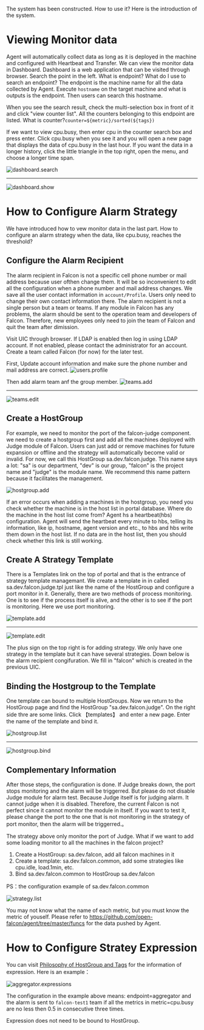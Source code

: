 <!-- toc -->

The system has been constructed. How to use it? Here is the introduction of the system.

# Viewing Monitor data

Agent will automatically collect data as long as it is deployed in the machine and configured with Heartbeat and Transfer. We can view the monitor data in Dashboard. Dashboard is a web application that can be visited through browser. Search the point in the left. What is endpoint? What do I use to search an endpoint? The endpoint is the machine name for all the data collected by Agent. Execute `hostname` on the target machine and what is outputs is the endpoint. Then users can search this hostname.

When you see the search result, check the multi-selection box in front of it and click "view counter list". All the counters belonging to this endpoint are listed. What is counter?`counter=${metric}/sorted(${tags})`

If we want to view cpu.busy, then enter cpu in the counter search box and press enter. Click cpu.busy when you see it and you will open a new page that displays the data of cpu.busy in the last hour. If you want the data in a longer history, click the little triangle in the top right, open the menu, and choose a longer time span.

![dashboard.search](../image/func_getting_started_1.png)
- - - - -
![dashboard.show](../image/func_getting_started_2.png)


# How to Configure Alarm Strategy

We have introduced how to vew monitor data in the last part. How to configure an alarm strategy when the data, like cpu.busy, reaches the threshold?

## Configure the Alarm Recipient

The alarm recipient in Falcon is not a specific cell phone number or mail address because user ofthen change them. It will be so inconvenient to edit all the configuration when a phone number and mail address changes. We save all the user contact information in `account/Profile`. Users only need to change their own contact information there. The alarm recipient is not a single person but a team or teams. If any module in Falcon has any problems, the alarm should be sent to the operation team and developers of Falcon. Therefore, new employees only need to join the team of Falcon and quit the team after dimission.

Visit UIC through browser. If LDAP is enabled then log in using LDAP account. If not enabled, please contact the administrator for an account. Create a team called Falcon (for now) for the later test.

First, Update account information and make sure the phone number and mail address are correct.
![users.profile](../image/func_getting_started_3.png)

Then add alarm team anf the group member.
![teams.add](../image/func_getting_started_5.png)
- - - - 
![teams.edit](../image/func_getting_started_6.png)

## Create a HostGroup

For example, we need to monitor the port of the falcon-judge component. we need to create a hostgroup first and add all the machines deployed with Judge module of Falcon. Users can just add or remove machines for future expansion or offline and the strategy will automatically become valid or invalid. For now, we call this HostGroup sa.dev.falcon.judge. This name says a lot: "sa" is our department, "dev" is our group, "falcon" is the project name and "judge" is the module name. We recommend this name pattern because it facilitates the management.

![hostgroup.add](../image/func_getting_started_7.png)

If an error occurs when adding a machines in the hostgroup, you need you check whether the machine is in the host list in portal database. Where do the machine in the host list come from? Agent hs a heartbeat(hbs) configuration. Agent will send the heartbeat every minute to hbs, telling its information, like ip, hostname, agent version and etc., to hbs and hbs write them down in the host list. If no data are in the host list, then you should check whether this link is still working.

## Create A Strategy Template

There is a Templates link on the top of portal and that is the entrance of strategy template managemant. We create a template in in called sa.dev.falcon.judge.tpl just like the name of the HostGroup and configure a port monitor in it. Generally, there are two methods of process monitoring. One is to see if the process itself is alive, and the other is to see if the port is monitoring. Here we use port monitoring.

![template.add](../image/func_getting_started_8.png)
- - - - -
![template.edit](../image/func_getting_started_9.png)

The plus sign on the top right is for adding strategy. We only have one strategy in the template but it can have several strategies. Down below is the alarm recipient congifuration. We fill in "falcon" which is created in the previous UIC.

## Binding the Hostgroup to the Template

One template can bound to multiple HostGroups. Now we return to the HostGroup page and find the HostGroup "sa.dev.falcon.judge". On the right side thre are some links. Click 【templates】 and enter a new page. Enter the name of the template and bind it.

![hostgroup.list](../image/func_getting_started_10.png)
- - - - -
![hostgroup.bind](../image/func_getting_started_11.png)

## Complementary Information

After those steps, the configuration is done. If Judge breaks down, the port stops monitoring and the alarm will be triggerred. But please do not disable Judge module for alarm test. Because Judge itself is for judging alarm. It cannot judge when it is disabled. Therefore, the current Falcon is not perfect since it cannot monitor the module in itself. If you want to test it, please change the port to the one that is not monitoring in the strategy of port monitor, then the alarm will be triggerred.。

The strategy above only monitor the port of Judge. What if we want to add some loading monitor to all the machines in the falcon project?

1. Create a HostGroup: sa.dev.falcon, add all falcon machines in it
2. Create a template: sa.dev.falcon.common, add some strategies like cpu.idle, load.1min, etc.
3. Bind sa.dev.falcon.common to HostGroup sa.dev.falcon

PS：the configuration example of sa.dev.falcon.common

![strategy.list](../image/func_getting_started_12.png)

You may not know what the name of each metric, but you must know the metric of youself. Please refer to https://github.com/open-falcon/agent/tree/master/funcs for the data pushed by Agent.

# How to Configure Stratey Expression

You can visit [Philosophy of HostGroup and Tags](../philosophy/tags-and-hostgroup.md) for the information of expression. Here is an example：

![aggregator.expressions](../image/func_aggregator_5.png)


The configuration in the example above means: endpoint=aggregator and the alarm is sent to `falcon-test1` team if all the metrics in metric=cpu.busy are no less then 0.5 in consecutive three times. 

Expression does not need to be bound to HostGroup.